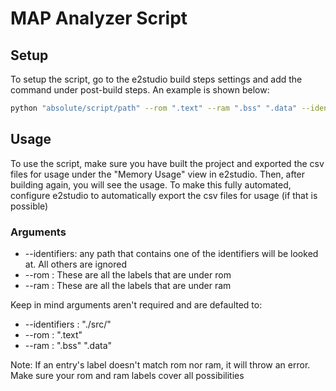 # MAP Analyzer Script

## Setup
To setup the script, go to the e2studio build steps settings and add the command under post-build steps.
An example is shown below:
``` bash
python "absolute/script/path" --rom ".text" --ram ".bss" ".data" --identifiers "./src/" "./QCIOT009"
```
## Usage
To use the script, make sure you have built the project and exported the csv files for usage under the "Memory Usage" view in e2studio. Then, after building again, you will see the usage. To make this fully automated, configure e2studio to automatically export the csv files for usage (if that is possible)
### Arguments

* --identifiers: any path that contains one of the identifiers will be looked at. All others are ignored
* --rom : These are all the labels that are under rom
* --ram : These are all the labels that are under ram

Keep in mind arguments aren't required and are defaulted to:
- --identifiers : "./src/"
- --rom : ".text"
- --ram : ".bss" ".data"

Note: If an entry's label doesn't match rom nor ram, it will throw an error. Make sure your rom and ram labels cover all possibilities